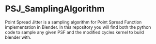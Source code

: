 # PSJ_SamplingAlgorithm
Point Spread Jitter is a sampling algorithm for Point Spread Function implementation in Blender. In this repository you will find both the python code to sample any given PSF and the modified cycles kernel to build blender with.
